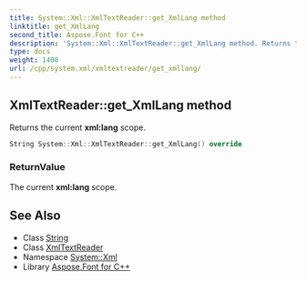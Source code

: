```yaml
---
title: System::Xml::XmlTextReader::get_XmlLang method
linktitle: get_XmlLang
second_title: Aspose.Font for C++
description: 'System::Xml::XmlTextReader::get_XmlLang method. Returns the current xml:lang scope in C++.'
type: docs
weight: 1400
url: /cpp/system.xml/xmltextreader/get_xmllang/
---
```

## XmlTextReader::get_XmlLang method


Returns the current **xml:lang** scope.

```cpp
String System::Xml::XmlTextReader::get_XmlLang() override
```


### ReturnValue

The current **xml:lang** scope.

## See Also

* Class [String](../../../system/string/)
* Class [XmlTextReader](../)
* Namespace [System::Xml](../../)
* Library [Aspose.Font for C++](../../../)
